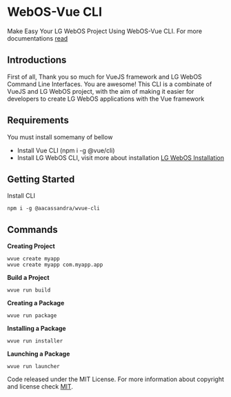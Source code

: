 # WebOS-Vue CLI
Make Easy Your LG WebOS Project Using WebOS-Vue CLI. For more documentations [read](https://aacassandra.github.io/wvue-cli/)

## Introductions
First of all, Thank you so much for VueJS framework and LG WebOS Command Line Interfaces. You are awesome!
This CLI is a combinate of VueJS and LG WebOS project, with the aim of making it easier for developers to create LG WebOS applications with the Vue framework

## Requirements
You must install somemany of bellow
* Install Vue CLI (npm i -g @vue/cli)
* Install LG WebOS CLI, visit more about installation [LG WebOS Installation](http://webostv.developer.lge.com/sdk/installation/)

## Getting Started
Install CLI
```
npm i -g @aacassandra/wvue-cli
```

## Commands
**Creating Project**
```
wvue create myapp
wvue create myapp com.myapp.app
```

**Build a Project**
```
wvue run build
```

**Creating a Package**
```
wvue run package
```
**Installing a Package**
```
wvue run installer
```

**Launching a Package**
```
wvue run launcher
```

Code released under the MIT License.
For more information about copyright and license check [MIT](https://github.com/aacassandra/wvue-cli/blob/master/LICENSE).

